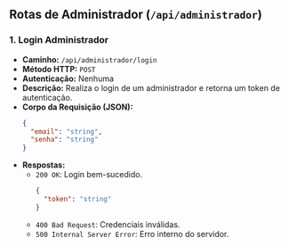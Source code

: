 ## Rotas de Administrador (`/api/administrador`)

### 1. Login Administrador
- **Caminho:** `/api/administrador/login`
- **Método HTTP:** `POST`
- **Autenticação:** Nenhuma
- **Descrição:** Realiza o login de um administrador e retorna um token de autenticação.
- **Corpo da Requisição (JSON):**
  ```json
  {
    "email": "string",
    "senha": "string"
  }
  ```
- **Respostas:**
  - `200 OK`: Login bem-sucedido.
    ```json
    {
      "token": "string"
    }
    ```
  - `400 Bad Request`: Credenciais inválidas.
  - `500 Internal Server Error`: Erro interno do servidor.